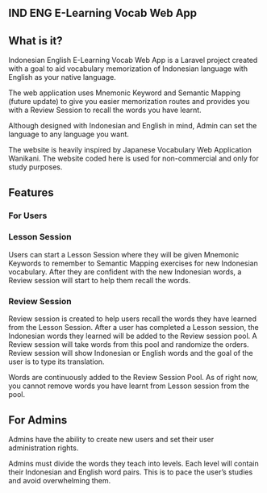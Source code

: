 ## IND ENG E-Learning Vocab Web App

## What is it?
Indonesian English E-Learning Vocab Web App is a Laravel project created with a goal to aid vocabulary memorization of Indonesian language with English as your native language. 

The web application uses Mnemonic Keyword and Semantic Mapping (future update) to give you easier memorization routes and provides you with a Review Session to recall the words you have learnt.

Although designed with Indonesian and English in mind, Admin can set the language to any language you want.

The website is heavily inspired by Japanese Vocabulary Web Application Wanikani. The website coded here is used for non-commercial and only for study purposes.

## Features
### For Users
### Lesson Session
Users can start a Lesson Session where they will be given Mnemonic Keywords to remember to Semantic Mapping exercises for new Indonesian vocabulary. After they are confident with the new Indonesian words, a Review session will start to help them recall the words.

### Review Session
Review session is created to help users recall the words they have learned from the Lesson Session. After a user has completed a Lesson session, the Indonesian words they learned will be added to the Review session pool. A Review session will take words from this pool and randomize the orders. Review session will show Indonesian or English words and the goal of the user is to type its translation. 

Words are continuously added to the Review Session Pool. As of right now, you cannot remove words you have learnt from Lesson session from the pool.

## For Admins
Admins have the ability to create new users and set their user administration rights.

Admins must divide the words they teach into levels. Each level will contain their Indonesian and English word pairs. This is to pace the user’s studies and avoid overwhelming them.


